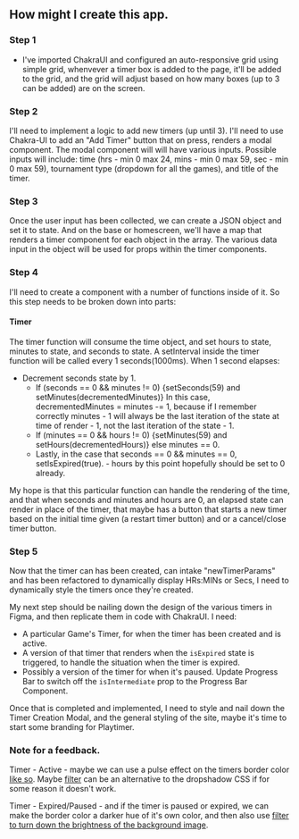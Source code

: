 ## How might I create this app.

### Step 1

- I've imported ChakraUI and configured an auto-responsive grid using simple grid, whenvever a timer box is added to the page, it'll be added to the grid, and the grid will adjust based on how many boxes (up to 3 can be added) are on the screen.

### Step 2

I'll need to implement a logic to add new timers (up until 3). I'll need to use Chakra-UI to add an "Add Timer" button that on press, renders a modal component. The modal component will will have various inputs. Possible inputs will include: time (hrs - min 0 max 24, mins - min 0 max 59, sec - min 0 max 59), tournament type (dropdown for all the games), and title of the timer.

### Step 3

Once the user input has been collected, we can create a JSON object and set it to state. And on the base or homescreen, we'll have a map that renders a timer component for each object in the array. The various data input in the object will be used for props within the timer components.

### Step 4

I'll need to create a component with a number of functions inside of it. So this step needs to be broken down into parts:

#### Timer

The timer function will consume the time object, and set hours to state, minutes to state, and seconds to state. A setInterval inside the timer function will be called every 1 seconds(1000ms). When 1 second elapses:

- Decrement seconds state by 1.
  - If (seconds == 0 && minutes != 0) {setSeconds(59) and setMinutes(decrementedMinutes)} In this case, decrementedMinutes = minutes -= 1, because if I remember correctly minutes - 1 will always be the last iteration of the state at time of render - 1, not the last iteration of the state - 1.
  - If (minutes == 0 && hours != 0) {setMinutes(59) and setHours(decrementedHours)} else minutes == 0.
  - Lastly, in the case that seconds == 0 && minutes == 0, setIsExpired(true). - hours by this point hopefully should be set to 0 already.

My hope is that this particular function can handle the rendering of the time, and that when seconds and minutes and hours are 0, an elapsed state can render in place of the timer, that maybe has a button that starts a new timer based on the initial time given (a restart timer button) and or a cancel/close timer button.

### Step 5

Now that the timer can has been created, can intake "newTimerParams" and has been refactored to dynamically display HRs:MINs or Secs, I need to dynamically style the timers once they're created.

My next step should be nailing down the design of the various timers in Figma, and then replicate them in code with ChakraUI. I need:

- A particular Game's Timer, for when the timer has been created and is active.
- A version of that timer that renders when the `isExpired` state is triggered, to handle the situation when the timer is expired.
- Possibly a version of the timer for when it's paused. Update Progress Bar to switch off the `isIntermediate` prop to the Progress Bar Component.

Once that is completed and implemented, I need to style and nail down the Timer Creation Modal, and the general styling of the site, maybe it's time to start some branding for Playtimer.

### Note for a feedback.

Timer - Active - maybe we can use a pulse effect on the timers border color [like so](https://www.florin-pop.com/blog/2019/03/css-pulse-effect/). Maybe [filter](https://developer.mozilla.org/en-US/docs/Web/CSS/filter-function/drop-shadow) can be an alternative to the dropshadow CSS if for some reason it doesn't work.

Timer - Expired/Paused - and if the timer is paused or expired, we can make the border color a darker hue of it's own color, and then also use [filter to turn down the brightness of the background image](https://stackoverflow.com/questions/11535392/how-to-decrease-image-brightness-in-css).
